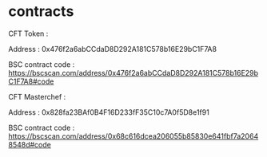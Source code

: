 # contracts

CFT Token : 

Address : 0x476f2a6abCCdaD8D292A181C578b16E29bC1F7A8

BSC contract code : https://bscscan.com/address/0x476f2a6abCCdaD8D292A181C578b16E29bC1F7A8#code

CFT Masterchef : 

Address : 0x828fa23BAf0B4F16D233fF35C10c7A0f5D8e1f91

BSC contract code : https://bscscan.com/address/0x68c616dcea206055b85830e641fbf7a20648548d#code

